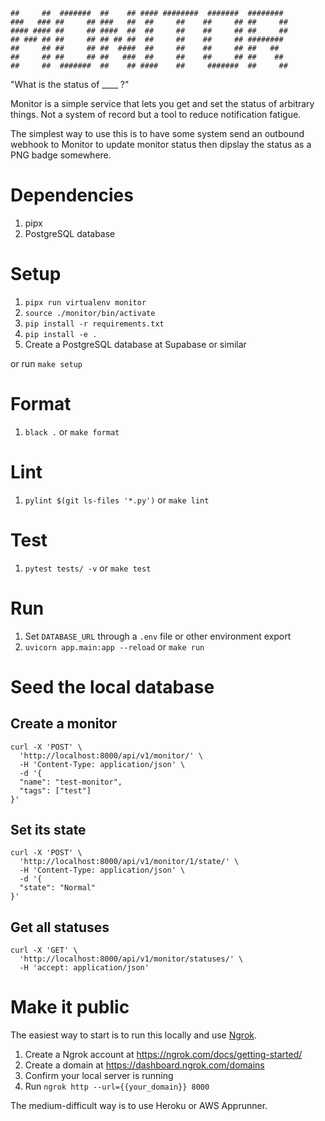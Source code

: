 ```
##     ##  #######  ##    ## #### ########  #######  ######## 
###   ### ##     ## ###   ##  ##     ##    ##     ## ##     ##
#### #### ##     ## ####  ##  ##     ##    ##     ## ##     ##
## ### ## ##     ## ## ## ##  ##     ##    ##     ## ########  
##     ## ##     ## ##  ####  ##     ##    ##     ## ##   ##  
##     ## ##     ## ##   ###  ##     ##    ##     ## ##    ## 
##     ##  #######  ##    ## ####    ##     #######  ##     ## 
```

"What is the status of ____ ?"

Monitor is a simple service that lets you get and set the status of arbitrary things. Not a system of record but a tool to reduce notification fatigue.

The simplest way to use this is to have some system send an outbound webhook to Monitor to update monitor status then dipslay the status as a PNG badge somewhere.

# Dependencies

1. pipx
1. PostgreSQL database

# Setup

1. `pipx run virtualenv monitor`
1. `source ./monitor/bin/activate`
1. `pip install -r requirements.txt`
1. `pip install -e .`
1. Create a PostgreSQL database at Supabase or similar

or run `make setup`

# Format

1. `black .` or `make format`

# Lint

1. `pylint $(git ls-files '*.py')` or `make lint`

# Test

1. `pytest tests/ -v` or `make test`

# Run

1. Set `DATABASE_URL` through a `.env` file or other environment export
1. `uvicorn app.main:app --reload` or `make run`

# Seed the local database

## Create a monitor

```
curl -X 'POST' \
  'http://localhost:8000/api/v1/monitor/' \
  -H 'Content-Type: application/json' \
  -d '{
  "name": "test-monitor",
  "tags": ["test"]
}'
```

## Set its state

```
curl -X 'POST' \
  'http://localhost:8000/api/v1/monitor/1/state/' \
  -H 'Content-Type: application/json' \
  -d '{
  "state": "Normal"
}'
```

## Get all statuses

```
curl -X 'GET' \
  'http://localhost:8000/api/v1/monitor/statuses/' \
  -H 'accept: application/json'
```

# Make it public

The easiest way to start is to run this locally and use [Ngrok](https://ngrok.com/docs/getting-started/).

1. Create a Ngrok account at https://ngrok.com/docs/getting-started/
1. Create a domain at https://dashboard.ngrok.com/domains
1. Confirm your local server is running
1. Run `ngrok http --url={{your_domain}} 8000`

The medium-difficult way is to use Heroku or AWS Apprunner.
